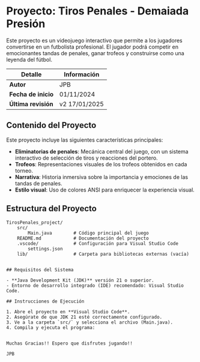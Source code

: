 # Proyecto: Tiros Penales - Demaiada Presión

Este proyecto es un videojuego interactivo que permite a los jugadores convertirse en un futbolista profesional. El jugador podrá competir en emocionantes tandas de penales, ganar trofeos y construirse como una leyenda del fútbol.

| Detalle               | Información       |
|-----------------------|-------------------|
| **Autor**             | JPB              |
| **Fecha de inicio**   | 01/11/2024       |
| **Última revisión**   | v2 17/01/2025    |

## Contenido del Proyecto

Este proyecto incluye las siguientes características principales:

- **Eliminatorias de penales**: Mecánica central del juego, con un sistema interactivo de selección de tiros y reacciones del portero.
- **Trofeos**: Representaciones visuales de los trofeos obtenidos en cada torneo.
- **Narrativa**: Historia inmersiva sobre la importancia y emociones de las tandas de penales.
- **Estilo visual**: Uso de colores ANSI para enriquecer la experiencia visual.

## Estructura del Proyecto

```plaintext
TirosPenales_project/
    src/
        Main.java        # Código principal del juego
    README.md            # Documentación del proyecto
    .vscode/             # Configuración para Visual Studio Code
        settings.json
    lib/                 # Carpeta para bibliotecas externas (vacía)


## Requisitos del Sistema

- **Java Development Kit (JDK)** versión 21 o superior.
- Entorno de desarrollo integrado (IDE) recomendado: Visual Studio Code.

## Instrucciones de Ejecución

1. Abre el proyecto en **Visual Studio Code**.
2. Asegúrate de que JDK 21 esté correctamente configurado.
3. Ve a la carpeta `src/` y selecciona el archivo (Main.java).
4. Compila y ejecuta el programa:


Muchas Gracias!! Espero que disfrutes jugando!!

JPB
